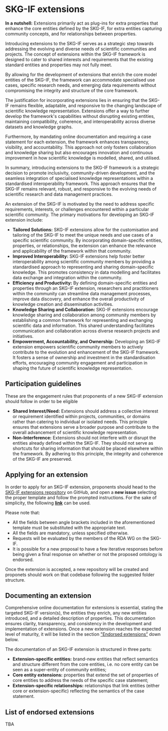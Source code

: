 # SKG-IF extensions

**In a nutshell:** Extensions primarily act as plug-ins for extra properties that enhance the core entities defined by the SKG-IF, for extra entities capturing community concepts, and for relationships between properties.

Introducing extensions to the SKG-IF serves as a strategic step towards addressing the evolving and diverse needs of scientific communities and projects.
The concept of extensions within the SKG-IF framework is designed to cater to shared interests and requirements that the existing standard entities and properties may not fully meet.

By allowing for the development of extensions that enrich the core model entities of the SKG-IF, the framework can accommodate specialised use cases, specific research needs, and emerging data requirements without compromising the integrity and structure of the core framework. 

The justification for incorporating extensions lies in ensuring that the SKG-IF remains flexible, adaptable, and responsive to the changing landscape of scientific knowledge representation. 
Extensions offer a way to further develop the framework's capabilities without disrupting existing entities, maintaining compatibility, coherence, and interoperability across diverse datasets and knowledge graphs.

Furthermore, by mandating online documentation and requiring a case statement for each extension, the framework enhances transparency, visibility, and accountability. 
This approach not only fosters collaboration and knowledge sharing but also encourages innovation and continuous improvement in how scientific knowledge is modelled, shared, and utilised.

In summary, introducing extensions to the SKG-IF framework is a strategic decision to promote inclusivity, community-driven development, and the seamless integration of specialised knowledge representations within a standardised interoperability framework. 
This approach ensures that the SKG-IF remains relevant, robust, and responsive to the evolving needs of scientific research and data management practices.

An extension of the SKG-IF is motivated by the need to address specific requirements, interests, or challenges encountered within a particular scientific community.
The primary motivations for developing an SKG-IF extension include:

- **Tailored Solutions:** SKG-IF extensions allow for the customisation and tailoring of the SKG-IF to meet the unique needs and use cases of a specific scientific community. By incorporating domain-specific entities, properties, or relationships, the extension can enhance the relevance and applicability of the framework within that community.
- **Improved Interoperability:** SKG-IF extensions help foster better interoperability among scientific community members by providing a standardised approach to representing and sharing domain-specific knowledge. This promotes consistency in data modelling and facilitates data exchange and integration within the community.
- **Efficiency and Productivity:** By defining domain-specific entities and properties through an SKG-IF extension, researchers and practitioners within the community can streamline data management processes, improve data discovery, and enhance the overall productivity of knowledge creation and dissemination activities.
- **Knowledge Sharing and Collaboration:** SKG-IF extensions encourage knowledge sharing and collaboration among community members by establishing a common framework for representing and exchanging scientific data and information. This shared understanding facilitates communication and collaboration across diverse research projects and initiatives.
- **Empowerment, Accountability, and Ownership:** Developing an SKG-IF extension empowers scientific community members to actively contribute to the evolution and enhancement of the SKG-IF framework. It fosters a sense of ownership and investment in the standardisation efforts, encouraging community engagement and participation in shaping the future of scientific knowledge representation.


## Participation guidelines
These are the engagement rules that proponents of a new SKG-IF extension should follow in order to be eligible

- **Shared Interest/Need:** Extensions should address a collective interest or requirement identified within projects, communities, or domains rather than catering to individual or isolated needs. This principle ensures that extensions serve a broader purpose and contribute to the overall advancement of scientific knowledge representation.
- **Non-Interference:** Extensions should not interfere with or disrupt the entities already defined within the SKG-IF. They should not serve as shortcuts for sharing information that should be placed elsewhere within the framework. By adhering to this principle, the integrity and coherence of the SKG-IF are preserved.


## Applying for an extension
In order to apply for an SKG-IF extension, proponents should head to the [SKG-IF extensions repository](https://github.com/skg-if/extensions) on GitHub, and open a **new issue** selecting the proper template and follow the prompted instructions.
For the sake of simplicity, the following [**link**](https://github.com/skg-if/extensions/issues/new?assignees=&labels=new+extension&projects=&template=new-skg-if-extension.md&title=) can be used.

Please note that:
- All the fields between angle brackets included in the aforementioned template must be substituted with the appropriate text. 
- All the fields are mandatory, unless specified otherwise.
- Requests will be evaluated by the members of the RDA WG on the SKG-IF. 
- It is possible for a new proposal to have a few iterative responses before being given a final response on whether or not the proposed ontology is endorsed. 

Once the extension is accepted, a new repository will be created and proponets should work on that codebase following the suggested folder structure.

## Documenting an extension
Comprehensive online documentation for extensions is essential, stating the targeted SKG-IF version(s), the entities they enrich, any new entities introduced, and a detailed description of properties.
This documentation ensures clarity, transparency, and consistency in the development and implementation of extensions.
Once a new extension reaches the expected level of maturity, it will be listed in the section ["Endorsed extensions”](https://skg-if.github.io/extensions/#list-of-supported-extensions) down below.

The documentation of an SKG-IF extension is structured in three parts:

- **Extension-specific entities:** brand-new entities that reflect semantics and structure different from the core entities, i.e. no core entity can be seen as a super-entity of community entities;
- **Core entity extensions:** properties that extend the set of properties of core entities to address the needs of the specific case statement;
- **Extension-specific relationships:** relationships that link entities (either core or extension-specific) reflecting the semantics of the case statement.


## List of endorsed extensions
TBA
